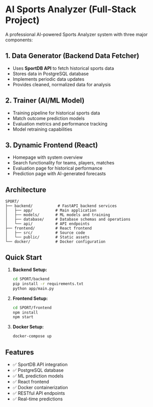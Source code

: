 # AI Sports Analyzer (Full-Stack Project)

A professional AI-powered Sports Analyzer system with three major components:

## 1. Data Generator (Backend Data Fetcher)
- Uses **SportDB API** to fetch historical sports data
- Stores data in PostgreSQL database
- Implements periodic data updates
- Provides cleaned, normalized data for analysis

## 2. Trainer (AI/ML Model)
- Training pipeline for historical sports data
- Match outcome prediction models
- Evaluation metrics and performance tracking
- Model retraining capabilities

## 3. Dynamic Frontend (React)
- Homepage with system overview
- Search functionality for teams, players, matches
- Evaluation page for historical performance
- Prediction page with AI-generated forecasts

## Architecture

```
SPORT/
├── backend/           # FastAPI backend services
│   ├── app/          # Main application
│   ├── models/       # ML models and training
│   ├── database/     # Database schemas and operations
│   └── api/          # API endpoints
├── frontend/         # React frontend
│   ├── src/          # Source code
│   └── public/       # Static assets
└── docker/           # Docker configuration
```

## Quick Start

1. **Backend Setup:**
   ```bash
   cd SPORT/backend
   pip install -r requirements.txt
   python app/main.py
   ```

2. **Frontend Setup:**
   ```bash
   cd SPORT/frontend
   npm install
   npm start
   ```

3. **Docker Setup:**
   ```bash
   docker-compose up
   ```

## Features

- ✅ SportDB API integration
- ✅ PostgreSQL database
- ✅ ML prediction models
- ✅ React frontend
- ✅ Docker containerization
- ✅ RESTful API endpoints
- ✅ Real-time predictions